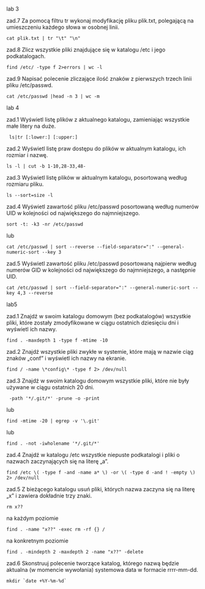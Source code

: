   lab 3
  
zad.7 Za pomocą filtru tr wykonaj modyfikację pliku plik.txt, polegającą na umieszczeniu każdego słowa w osobnej linii.

    cat plik.txt | tr "\t" "\n"

zad.8 Zlicz wszystkie pliki znajdujące się w katalogu /etc i jego podkatalogach.

    find /etc/ -type f 2>errors | wc -l
    
zad.9 Napisać polecenie zliczające ilość znaków z pierwszych trzech linii pliku /etc/passwd.

    cat /etc/passwd |head -n 3 | wc -m

 
 lab 4
  
zad.1 Wyświetl listę plików z aktualnego katalogu, zamieniając wszystkie małe litery na duże.

     ls|tr [:lower:] [:upper:]
     
zad.2 Wyświetl listę praw dostępu do plików w aktualnym katalogu, ich rozmiar i nazwę.

    ls -l | cut -b 1-10,28-33,48-
    
zad.3 Wyświetl listę plików w aktualnym katalogu, posortowaną według rozmiaru pliku.
    
    ls --sort=size -l
    
zad.4 Wyświetl zawartość pliku /etc/passwd posortowaną według numerów UID w kolejności od największego do najmniejszego.

    sort -t: -k3 -nr /etc/passwd

lub
   
    cat /etc/passwd | sort --reverse --field-separator=":" --general-numeric-sort --key 3

zad.5 Wyświetl zawartość pliku /etc/passwd posortowaną najpierw według numerów GID w kolejności od największego do najmniejszego, a następnie UID.

    cat /etc/passwd | sort --field-separator=":" --general-numeric-sort --key 4,3 --reverse

 
 
 lab5
  
zad.1 Znajdź w swoim katalogu domowym (bez podkatalogów) wszystkie pliki, które zostały zmodyfikowane w ciągu ostatnich dziesięciu dni i wyświetl ich nazwy.

    find . -maxdepth 1 -type f -mtime -10
    
zad.2 Znajdź wszystkie pliki zwykłe w systemie, które mają w nazwie ciąg znaków „conf” i wyświetl ich nazwy na ekranie.

    find / -name \*config\* -type f 2> /dev/null
    
zad.3 Znajdź w swoim katalogu domowym wszystkie pliki, które nie były używane w ciągu ostatnich 20 dni.

     -path '*/.git/*' -prune -o -print 

lub

    find -mtime -20 | egrep -v '\.git'

lub

    find . -not -iwholename '*/.git/*'


zad.4 Znajdź w katalogu /etc wszystkie niepuste podkatalogi i pliki o nazwach zaczynających się na literę „a”.

    find /etc \( -type f -and -name a* \) -or \( -type d -and ! -empty \) 2> /dev/null

zad.5 Z bieżącego katalogu usuń pliki, których nazwa zaczyna się na literę „x” i zawiera dokładnie trzy znaki.

    rm x??
    
na każdym poziomie
    
    find . -name "x??" -exec rm -rf {} / 
    
na konkretnym poziomie    

    find . -mindepth 2 -maxdepth 2 -name "x??" -delete
    
zad.6 Skonstruuj polecenie tworzące katalog, którego nazwą będzie aktualna (w momencie wywołania) systemowa data w formacie rrrr-mm-dd.
   
    mkdir `date +%Y-%m-%d`